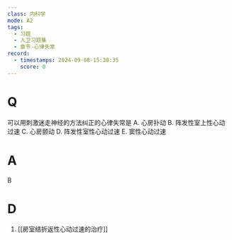 ```yaml
---
class: 内科学
mode: A2
tags:
  - 习题
  - 人卫习题集
  - 章节-心律失常
record:
  - timestamps: 2024-09-08-15:30:35
    score: 0
---
```


# Q
可以用刺激迷走神经的方法纠正的心律失常是
A. 心房扑动 
B. 阵发性室上性心动过速
C. 心房颤动 
D. 阵发性室性心动过速
E. 窦性心动过速
# A
B
# D
1. [[房室结折返性心动过速的治疗]]